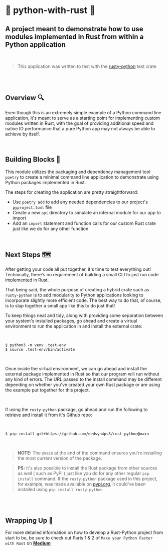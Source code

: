 # 🐍 python-with-rust 🦀

## A project meant to demonstrate how to use modules implemented in Rust from within a Python application

<br>

> This application was written to test with the [rusty-python]("https://github.com/dedsyn4ps3/python-with-rust") test crate 

<br>

<br>

## Overview 🔍
Even though this is an extremely simple example of a Python command line application, it's meant to serve as a starting point for implementing custom modules written in Rust, with the goal of providing additional speed and native IO performance that a pure Python app may not always be able to achieve by itself.

<br>

## Building Blocks 🧱
This module utilizes the packaging and dependency management tool `poetry` to create a minimal command line application to demonstrate using Python packages implemented in Rust.

The steps for creating the application are pretty straightforward:

 - Use `poetry add` to add any needed dependencies to our project's `pyproject.toml` file
 - Create a new `api` directory to simulate an internal module for our app to import
 - Add an `import` statement and function calls for our custom Rust crate just like we do for any other function

<br>

## Next Steps 🗺
After getting your code all put together, it's time to test everything out! Technically, there's no requirement of building a small CLI to just run code implemented in Rust.

That being said, the whole purpose of creating a hybrid crate such as `rusty-python` is to add modularity to Python applications looking to incorporate slightly more efficient code. The best way to do that, of course, is to slap together a small app like this to do just that!

To keep things neat and tidy, along with providing some separation between your system's installed packages, go ahead and create a virtual environment to run the application in and install the external crate:

<br>

```
$ python3 -m venv .test-env
$ source .test-env/bin/activate
```
<br>

Once inside the virtual environment, we can go ahead and install the external package implemented in Rust so that our program will run without any kind of errors. The URL passed to the install command may be different depending on whether you've created your own Rust package or are using the example put together for this project.

<br>

If using the `rusty-python` package, go ahead and run the following to retrieve and install it from it's Github repo:

<br>

```
$ pip install git+https://github.com/dedsyn4ps3/rust-python@main
```

<br>

> **NOTE:** The `@main` at the end of the command ensures you're installing the most current version of the package.

> **PS:** It's also possible to install the Rust package from other sources as well ( such as PyPi ) just like you do for any other regular `pip install` command. If the `rusty-python` package used in this project, for example, was made available on [pypi.org]("https://www.pypi.org"), it could've been installed using `pip install rusty-python`

<br>

<br>

## Wrapping Up 🏁
For more detailed information on how to develop a Rust-Python project from start to be, be sure to check out Parts 1 & 2 of `Make your Python Faster with Rust` on [**Medium**](https://www.medium.com/@erutherford_nullreturn)